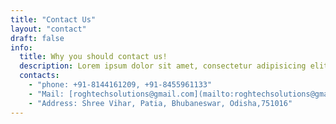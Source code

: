 ```yaml
---
title: "Contact Us"
layout: "contact"
draft: false
info: 
  title: Why you should contact us!
  description: Lorem ipsum dolor sit amet, consectetur adipisicing elit. Velit recusandae voluptates doloremque veniam temporibus porro culpa ipsa, nisi soluta minima saepe laboriosam debitis nesciunt.
  contacts: 
    - "phone: +91-8144161209, +91-8455961133"
    - "Mail: [roghtechsolutions@gmail.com](mailto:roghtechsolutions@gmail.com)"
    - "Address: Shree Vihar, Patia, Bhubaneswar, Odisha,751016"
---
```


